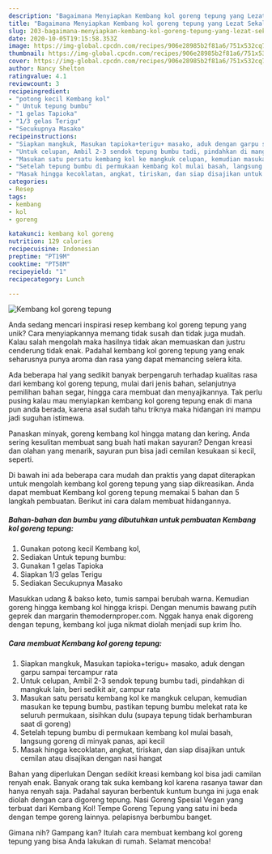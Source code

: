 ```yaml
---
description: "Bagaimana Menyiapkan Kembang kol goreng tepung yang Lezat Sekali"
title: "Bagaimana Menyiapkan Kembang kol goreng tepung yang Lezat Sekali"
slug: 203-bagaimana-menyiapkan-kembang-kol-goreng-tepung-yang-lezat-sekali
date: 2020-10-05T19:15:58.353Z
image: https://img-global.cpcdn.com/recipes/906e28985b2f81a6/751x532cq70/kembang-kol-goreng-tepung-foto-resep-utama.jpg
thumbnail: https://img-global.cpcdn.com/recipes/906e28985b2f81a6/751x532cq70/kembang-kol-goreng-tepung-foto-resep-utama.jpg
cover: https://img-global.cpcdn.com/recipes/906e28985b2f81a6/751x532cq70/kembang-kol-goreng-tepung-foto-resep-utama.jpg
author: Nancy Shelton
ratingvalue: 4.1
reviewcount: 3
recipeingredient:
- "potong kecil Kembang kol"
- " Untuk tepung bumbu"
- "1 gelas Tapioka"
- "1/3 gelas Terigu"
- "Secukupnya Masako"
recipeinstructions:
- "Siapkan mangkuk, Masukan tapioka+terigu+ masako, aduk dengan garpu sampai tercampur rata"
- "Untuk celupan, Ambil 2-3 sendok tepung bumbu tadi, pindahkan di mangkuk lain, beri sedikit air, campur rata"
- "Masukan satu persatu kembang kol ke mangkuk celupan, kemudian masukan ke tepung bumbu, pastikan tepung bumbu melekat rata ke seluruh permukaan, sisihkan dulu (supaya tepung tidak berhamburan saat di goreng)"
- "Setelah tepung bumbu di permukaan kembang kol mulai basah, langsung goreng di minyak panas, api kecil"
- "Masak hingga kecoklatan, angkat, tiriskan, dan siap disajikan untuk cemilan atau disajikan dengan nasi hangat"
categories:
- Resep
tags:
- kembang
- kol
- goreng

katakunci: kembang kol goreng 
nutrition: 129 calories
recipecuisine: Indonesian
preptime: "PT19M"
cooktime: "PT58M"
recipeyield: "1"
recipecategory: Lunch

---
```



![Kembang kol goreng tepung](https://img-global.cpcdn.com/recipes/906e28985b2f81a6/751x532cq70/kembang-kol-goreng-tepung-foto-resep-utama.jpg)

Anda sedang mencari inspirasi resep kembang kol goreng tepung yang unik? Cara menyiapkannya memang tidak susah dan tidak juga mudah. Kalau salah mengolah maka hasilnya tidak akan memuaskan dan justru cenderung tidak enak. Padahal kembang kol goreng tepung yang enak seharusnya punya aroma dan rasa yang dapat memancing selera kita.

Ada beberapa hal yang sedikit banyak berpengaruh terhadap kualitas rasa dari kembang kol goreng tepung, mulai dari jenis bahan, selanjutnya pemilihan bahan segar, hingga cara membuat dan menyajikannya. Tak perlu pusing kalau mau menyiapkan kembang kol goreng tepung enak di mana pun anda berada, karena asal sudah tahu triknya maka hidangan ini mampu jadi suguhan istimewa.

Panaskan minyak, goreng kembang kol hingga matang dan kering. Anda sering kesulitan membuat sang buah hati makan sayuran? Dengan kreasi dan olahan yang menarik, sayuran pun bisa jadi cemilan kesukaan si kecil, seperti.


Di bawah ini ada beberapa cara mudah dan praktis yang dapat diterapkan untuk mengolah kembang kol goreng tepung yang siap dikreasikan. Anda dapat membuat Kembang kol goreng tepung memakai 5 bahan dan 5 langkah pembuatan. Berikut ini cara dalam membuat hidangannya.

<!--inarticleads1-->

##### Bahan-bahan dan bumbu yang dibutuhkan untuk pembuatan Kembang kol goreng tepung:

1. Gunakan potong kecil Kembang kol,
1. Sediakan  Untuk tepung bumbu:
1. Gunakan 1 gelas Tapioka
1. Siapkan 1/3 gelas Terigu
1. Sediakan Secukupnya Masako


Masukkan udang &amp; bakso keto, tumis sampai berubah warna. Kemudian goreng hingga kembang kol hingga krispi. Dengan menumis bawang putih geprek dan margarin themodernproper.com. Nggak hanya enak digoreng dengan tepung, kembang kol juga nikmat diolah menjadi sup krim lho. 

<!--inarticleads2-->

##### Cara membuat Kembang kol goreng tepung:

1. Siapkan mangkuk, Masukan tapioka+terigu+ masako, aduk dengan garpu sampai tercampur rata
1. Untuk celupan, Ambil 2-3 sendok tepung bumbu tadi, pindahkan di mangkuk lain, beri sedikit air, campur rata
1. Masukan satu persatu kembang kol ke mangkuk celupan, kemudian masukan ke tepung bumbu, pastikan tepung bumbu melekat rata ke seluruh permukaan, sisihkan dulu (supaya tepung tidak berhamburan saat di goreng)
1. Setelah tepung bumbu di permukaan kembang kol mulai basah, langsung goreng di minyak panas, api kecil
1. Masak hingga kecoklatan, angkat, tiriskan, dan siap disajikan untuk cemilan atau disajikan dengan nasi hangat


Bahan yang diperlukan Dengan sedikit kreasi kembang kol bisa jadi camilan renyah enak. Banyak orang tak suka kembang kol karena rasanya tawar dan hanya renyah saja. Padahal sayuran berbentuk kuntum bunga ini juga enak diolah dengan cara digoreng tepung. Nasi Goreng Spesial Vegan yang terbuat dari Kembang Kol! Tempe Goreng Tepung yang satu ini beda dengan tempe goreng lainnya. pelapisnya berbumbu banget. 

Gimana nih? Gampang kan? Itulah cara membuat kembang kol goreng tepung yang bisa Anda lakukan di rumah. Selamat mencoba!
